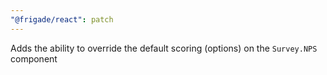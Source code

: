 ```yaml
---
"@frigade/react": patch
---
```


Adds the ability to override the default scoring (options) on the `Survey.NPS` component
